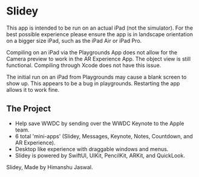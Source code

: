 # Slidey

This app is intended to be run on an actual iPad (not the simulator). For the best possible experience please ensure the app is in landscape orientation on a bigger size iPad, such as the iPad Air or iPad Pro. 

Compiling on an iPad via the Playgrounds App does not allow for the Camera preview to work in the AR Experience App. The object view is still functional. Compiling through Xcode does not have this issue.

The initial run on an iPad from Playgrounds may cause a blank screen to show up. This appears to be a bug in playgrounds. Restarting the app allows it to work fine. 

## The Project
- Help save WWDC by sending over the WWDC Keynote to the Apple team.
- 6 total 'mini-apps' (Slidey, Messages, Keynote, Notes, Countdown, and AR Experience).
- Desktop like experience with draggable windows and menus.
- Slidey is powered by SwiftUI, UIKit, PencilKit, ARKit, and QuickLook.

Slidey, Made by Himanshu Jaswal.
